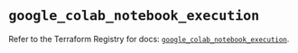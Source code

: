 # `google_colab_notebook_execution`

Refer to the Terraform Registry for docs: [`google_colab_notebook_execution`](https://registry.terraform.io/providers/hashicorp/google/6.45.0/docs/resources/colab_notebook_execution).
